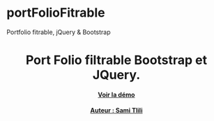 # portFolioFitrable
Portfolio fitrable, jQuery &amp; Bootstrap
<header>

  <h1>Port Folio filtrable Bootstrap et JQuery.</h1>
  
  <a href="http://samitlili.com/portfolio-filtrable/"><h4>Voir la démo</h4></a>
  <a href="http://samitlili.com/"><h4>Auteur : Sami Tlili</h4></a>

</header>

